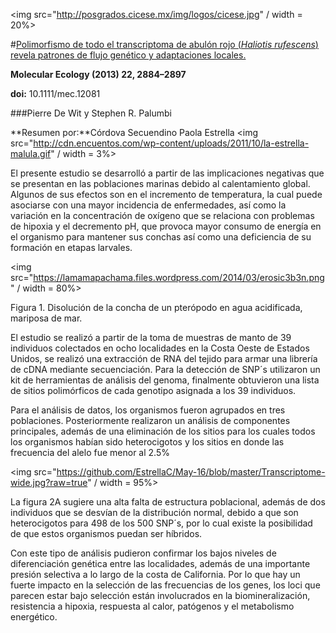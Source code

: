<img src="http://posgrados.cicese.mx/img/logos/cicese.jpg" / width = 20%>

#[Polimorfismo de todo el transcriptoma de abulón rojo (*Haliotis rufescens*)  revela patrones de flujo genético y adaptaciones locales.](http://onlinelibrary.wiley.com/doi/10.1111/mec.12081/full)

**Molecular Ecology (2013) 22, 2884–2897** 

**doi:**  10.1111/mec.12081

###Pierre De Wit y Stephen R. Palumbi


**Resumen por:**Córdova Secuendino Paola Estrella 
<img src="http://cdn.encuentos.com/wp-content/uploads/2011/10/la-estrella-malula.gif" / width = 3%>

El presente estudio se desarrolló a partir de las implicaciones negativas que se presentan en las poblaciones marinas debido al calentamiento global. Algunos de sus efectos son en el incremento de temperatura, la cual puede asociarse con una mayor incidencia de enfermedades,  así como la variación en la concentración de oxígeno que se relaciona con problemas de hipoxia y  el decremento pH, que provoca mayor consumo de energía en el organismo para mantener sus conchas así como una deficiencia de su formación en etapas larvales. 

<img src="https://lamamapachama.files.wordpress.com/2014/03/erosic3b3n.png" / width = 80%>

Figura 1. Disolución de la concha de un pterópodo en agua acidificada, mariposa de mar. 

El estudio se realizó a partir de la toma de muestras de manto de 39 individuos colectados en ocho localidades en la Costa Oeste de Estados Unidos, se realizó una extracción de RNA del tejido para armar una librería de cDNA mediante secuenciación. Para la detección de SNP´s utilizaron un kit de herramientas de análisis del genoma, finalmente obtuvieron una lista de sitios polimórficos de cada genotipo asignada a los 39 individuos.

Para el análisis de datos, los organismos fueron agrupados en tres poblaciones. Posteriormente realizaron un análisis de componentes principales, además de una eliminación de los sitios para los cuales todos los organismos habían sido heterocigotos y los sitios en donde las frecuencia del alelo fue menor al 2.5%

<img src="https://github.com/EstrellaC/May-16/blob/master/Transcriptome-wide.jpg?raw=true" / width = 95%>

La figura 2A sugiere una alta falta  de estructura poblacional, además de dos individuos que se desvían de la distribución normal, debido a que son heterocigotos para 498 de los 500 SNP´s, por lo cual existe la posibilidad de que estos organismos puedan ser híbridos.

Con este tipo de análisis pudieron confirmar los bajos niveles de diferenciación genética entre las localidades, además de una importante presión selectiva a lo largo de la costa de California. Por lo que hay un fuerte impacto en la selección de las frecuencias de los genes, los loci que parecen estar bajo selección están involucrados en la biomineralización, resistencia a hipoxia, respuesta al calor, patógenos y el metabolismo energético. 

